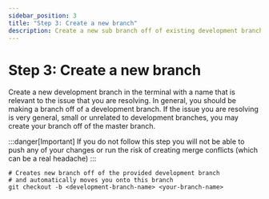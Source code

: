 ```yaml
---
sidebar_position: 3
title: "Step 3: Create a new branch"
description: Create a new sub branch off of existing development branches
---
```


# Step 3: Create a new branch

Create a new development branch in the terminal with a name that is relevant to the issue that you are resolving. In general, you should be making a branch off of a development branch. If the issue you are resolving is very general, small or unrelated to development branches, you may create your branch off of the master branch. 

:::danger[Important]
If you do not follow this step you will not be able to push any of your changes or run the risk of creating merge conflicts (which can be a real headache)
:::


```console
# Creates new branch off of the provided development branch
# and automatically moves you onto this branch
git checkout -b <development-branch-name> <your-branch-name>
```